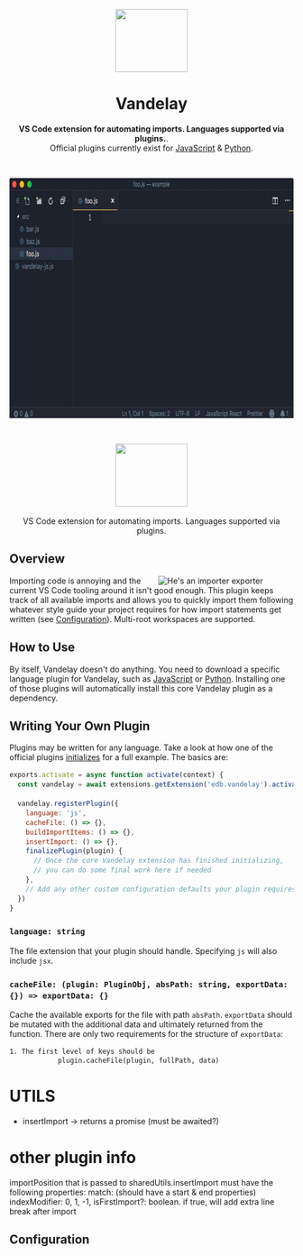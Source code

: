<p align="center"><img src="https://raw.githubusercontent.com/ericbiewener/vscode-vandelay/master/artwork/logo.png" width="128" height="112" align="center" /></p>
<h1 align="center">Vandelay</h1>

<p align="center">
  <strong>VS Code extension for automating imports. Languages supported via plugins.</strong>.
  <br />
  Official plugins currently exist for <a href="https://github.com/ericbiewener/vscode-vandelay-js">JavaScript</a> &amp; <a href="https://github.com/ericbiewener/vscode-vandelay-py">Python</a>.
</p>

<br />
<p align="center">
<img src="https://raw.githubusercontent.com/ericbiewener/vscode-vandelay-js/master/artwork/animation.gif" width="757" height="426" align="center" />
</p>
<br />


<p align="center">
    <img src="https://raw.githubusercontent.com/ericbiewener/vscode-vandelay/master/artwork/logo.png" width="128" height="112" />
</p>

<p align="center">
  VS Code extension for automating imports. Languages supported via plugins.
  <br />
  
</p>

## Overview
<a href="https://www.youtube.com/watch?v=W4AN8Eb2LL0&t=2m10s" target="_blank"><img src="https://raw.githubusercontent.com/ericbiewener/vscode-vandelay/master/artwork/video.jpg" alt="He's an importer exporter" width="240" align="right" /></a>
Importing code is annoying and the current VS Code tooling around it isn't good enough.
This plugin keeps track of all available imports and allows you to quickly import them following
whatever style guide your project requires for how import statements get written (see
[Configuration](#configuration)). Multi-root workspaces are supported.

## How to Use
By itself, Vandelay doesn't do anything. You need to download a specific language plugin for
Vandelay, such as [JavaScript](https://github.com/ericbiewener/vscode-vandelay-js) or
[Python](https://github.com/ericbiewener/vscode-vandelay-py). Installing one of those plugins will
automatically install this core Vandelay plugin as a dependency.

## Writing Your Own Plugin
Plugins may be written for any language. Take a look at how one of the official plugins
[initializes](https://github.com/ericbiewener/vscode-vandelay-js/blob/master/src/index.js) for a full
example. The basics are:

```js
exports.activate = async function activate(context) {
  const vandelay = await extensions.getExtension('edb.vandelay').activate()

  vandelay.registerPlugin({
    language: 'js',
    cacheFile: () => {},
    buildImportItems: () => {},
    insertImport: () => {},
    finalizePlugin(plugin) {
      // Once the core Vandelay extension has finished initializing,
      // you can do some final work here if needed
    },
    // Add any other custom configuration defaults your plugin requires
  })
}
```

### `language: string`
The file extension that your plugin should handle. Specifying `js` will also include `jsx`.

### `cacheFile: (plugin: PluginObj, absPath: string, exportData: {}) => exportData: {}`
Cache the available exports for the file with path `absPath`. `exportData` should be mutated with
the additional data and ultimately returned from the function. There are only two requirements for the
structure of `exportData`:

    1. The first level of keys should be
                plugin.cacheFile(plugin, fullPath, data)


# UTILS

- insertImport -> returns a promise (must be awaited?)

# other plugin info

importPosition that is passed to sharedUtils.insertImport must have the following properties:
match: (should have a start & end properties)
indexModifier: 0, 1, -1,
isFirstImport?: boolean. if true, will add extra line break after import


## Configuration
